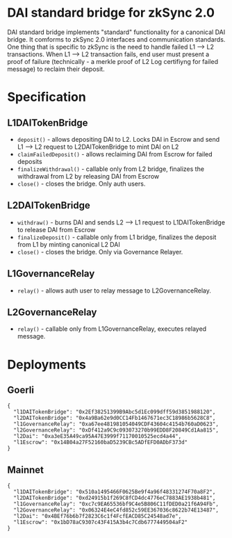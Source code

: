 # DAI standard bridge for zkSync 2.0

DAI standard bridge implements "standard" functionality for a canonical DAI bridge. It comforms to zkSync 2.0 interfaces
and communication standards. One thing that is specific to zkSync is the need to handle failed L1 --> L2 transactions.
When L1 --> L2 transaction fails, end user must present a proof of failure (technically - a merkle proof of L2 Log
certifiyng for failed message) to reclaim their deposit.

# Specification

## L1DAITokenBridge

- `deposit()` - allows depositing DAI to L2. Locks DAI in Escrow and send L1 --> L2 request to L2DAITokenBridge to mint
  DAI on L2
- `claimFailedDeposit()` - allows reclaiming DAI from Escrow for failed deposits
- `finalizeWithdrawal()` - callable only from L2 bridge, finalizes the withdrawal from L2 by releasing DAI from Escrow
- `close()` - closes the bridge. Only auth users.

## L2DAITokenBridge

- `withdraw()` - burns DAI and sends L2 --> L1 request to L1DAITokenBridge to release DAI from Escrow
- `finalizeDeposit()` - callable only from L1 bridge, finalizes the deposit from L1 by minting canonical L2 DAI
- `close()` - closes the bridge. Only via Governance Relayer.

## L1GovernanceRelay

- `relay()` - allows auth user to relay message to L2GovernanceRelay.

## L2GovernanceRelay

- `relay()` - callable only from L1GovernanceRelay, executes relayed message.

# Deployments

## Goerli

```
{
  "l1DAITokenBridge": "0x2Ef38251399B9Abc5d1Ec099dff59d3851988120",
  "l2DAITokenBridge": "0x4a9Ba62e9d0CC14Fb1467671ec3C18986b5628C8",
  "l1GovernanceRelay": "0xa67ee481981054049CDF43604c4154b760aD0623",
  "l2GovernanceRelay": "0xDf412a9C9c093073270b99EDD8F20849Cd1Aa815",
  "l2Dai": "0xa3eE35A49ca95A47E3999f71170010525ecd4a44",
  "l1Escrow": "0x14B04a27F52160baD5239CBc5ADfEFD0ADbF373d"
}
```

## Mainnet

```
{
  "l1DAITokenBridge": "0x510a1495466F0625Be9f4a96f48331274F70a8F2",
  "l2DAITokenBridge": "0xd24915b1f269C8fCD4dc4776eC7883AE1938b481",
  "l1GovernanceRelay": "0xc7c9EA65536bf9C4e5B806C11fDED0a21f6A94Fb",
  "l2GovernanceRelay": "0x06324E4eC4fd852c59EE367036c8622b74E13487",
  "l2Dai": "0x4BEf76b6b7f2823C6c1f4FcfEACD85C24548ad7e",
  "l1Escrow": "0x1bD78aC9307c43F415A3b4c7Cdb6777449504aF2"
}
```
